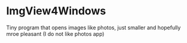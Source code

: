 # ImgView4Windows
 Tiny program that opens images like photos, just smaller and hopefully mroe pleasant (I do not like photos app)

